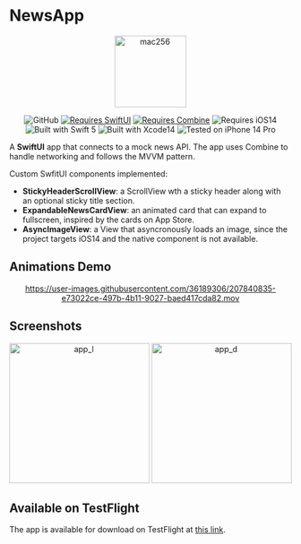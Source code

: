 # NewsApp

<div align="center">

<img width="128" alt="mac256" src="https://user-images.githubusercontent.com/36189306/203593440-c5884c30-043b-43e6-ab5c-4961733e45f6.png">
  
![GitHub](https://img.shields.io/github/license/uevs/NewsApp) [![Requires SwiftUI](https://img.shields.io/badge/requires-SwiftUI-orange?style=flat&logo=Swift)](https://developer.apple.com/documentation/swiftui) [![Requires Combine](https://img.shields.io/badge/requires-Combine-orange?style=flat&logo=Swift)](https://developer.apple.com/documentation/combine)  ![Requires iOS14](https://img.shields.io/badge/requires-iOS14-orange?style=flat&logo=Swift) ![Built with Swift 5](https://img.shields.io/badge/Built%20with-Swift%205-informational?style=flat&logo=Swift) ![Built with Xcode14](https://img.shields.io/badge/Built%20with-Xcode%2014-informational?style=flat&logo=Xcode) ![Tested on iPhone 14 Pro](https://img.shields.io/badge/Tested%20on-iPhone%2014%20Pro-informational?style=flat&logo=Apple)

</div>

A **SwiftUI** app that connects to a mock news API. The app uses Combine to handle networking and follows the MVVM pattern. 

Custom SwfitUI components implemented:
* **StickyHeaderScrollView**: a ScrollView wth a sticky header along with an optional sticky title section.
* **ExpandableNewsCardView**: an animated card that can expand to fullscreen, inspired by the cards on App Store.
* **AsyncImageView**: a View that asyncronously loads an image, since the project targets iOS14 and the native component is not available.


## Animations Demo
<div align="center">  


https://user-images.githubusercontent.com/36189306/207840835-e73022ce-497b-4b11-9027-baed417cda82.mov


</div>


## Screenshots

<div align="center">
<img width="250" alt="app_l" src="https://user-images.githubusercontent.com/36189306/207839948-c74ab105-6022-4a7e-8873-87dde60c2910.png">
<img width="250" alt="app_d" src="https://user-images.githubusercontent.com/36189306/207839969-d86e5995-7f44-453e-b533-307fa6a3a221.png">
</div>

## Available on TestFlight

The app is available for download on TestFlight at [this link](https://testflight.apple.com/join/oOv5AQ1M).
